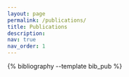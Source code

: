 ```yaml
---
layout: page
permalink: /publications/
title: Publications
description:
nav: true
nav_order: 1
---
```


<!-- _pages/publications.md -->
<div class="publications">

{% bibliography --template bib_pub %}

</div>

